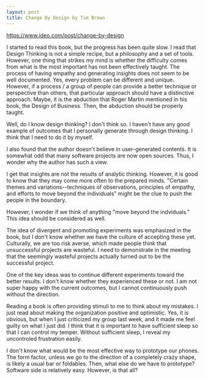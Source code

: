 ```yaml
---
layout: post
title: Change By Design by Tim Brown
---
```


https://www.ideo.com/post/change-by-design

I started to read this book, but the progress has been quite slow. I read that Design Thinking is not a simple recipe, but a philosophy and a set of tools. However, one thing that strikes my mind is whether the difficulty comes from what is the most important has not been effectively taught. The process of having empathy and generating insights does not seem to be well documented. Yes, every problem can be different and unique. However, if a process / a group of people can provide a better technique or perspective than others, that particular approach should have a distinctive approach. Maybe, it is the abduction that Roger Martin mentioned in his book, the Design of Business. Then, the abduction should be properly taught.

Well, do I know design thinking? I don't think so. I haven't have any good example of outcomes that I personally generate through design thinking. I think that I need to do it by myself.

I also found that the author doesn't believe in user-generated contents. It is somewhat odd that many software projects are now open sources. Thus, I wonder why the author has such a view.

I get that insights are not the results of analytic thinking. However, it is good to know that they may come more often to the prepared minds. "Certain themes and variations--techniques of observations, principles of empathy, and efforts to move beyond the individuals" might be the clue to push the people in the boundary.

However, I wonder if we think of anything "move beyond the indviduals." This idea should be considered as well.

The idea of divergent and promoting experiments was emphasized in the book, but I don't know whether we have the culture of accepting these yet. Culturally, we are too risk averse, which made people think that unsuccessful projects are wasteful. I need to demonstrate in the meeting that the seemingly wasteful projects actually turned out to be the successful project.

One of the key ideas was to continue different experiments toward the better results. I don't know whether they experienced these or not. I am not super happy with the current outcomes, but I cannot continuously push without the direction.

Reading a book is often providing stimuli to me to think about my mistakes. I just read about making the organization positive and optimistic. Yes, it is obvious, but when I just criticized my group last week, and it made me feel guilty on what I just did. I think that it is important to have sufficient sleep so that I can control my temper. Without sufficient sleep, I reveal my uncontroled frustration easily.

I don't know what would be the most effective way to prototype our phones. The form factor, unless we go to the direction of a completely crazy shape, is likely a usual bar or foldables. Then, what else do we have to prototype? Software side is relatively easy. However, is that all?
